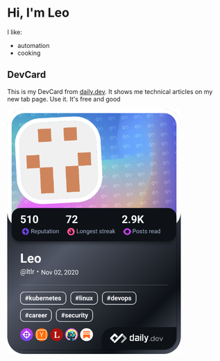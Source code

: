 # Hi, I'm Leo
I like:
- automation
- cooking

## DevCard
This is my DevCard from [daily.dev](https://daily.dev/). It shows me technical articles on my new tab page. Use it. It's free and good

<a href="https://app.daily.dev/ltlr"><img src="https://github.com/leoTlr/leoTlr/blob/main/devcard.png" width="400" alt="Leo's Dev Card"/></a>
